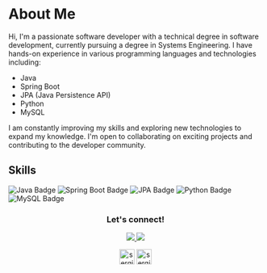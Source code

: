 <h1>About Me</h1>

<p>
  Hi, I'm a passionate software developer with a technical degree in software development, currently pursuing a degree in Systems Engineering. 
  I have hands-on experience in various programming languages and technologies including:
</p>

<ul>
  <li>Java</li>
  <li>Spring Boot</li>
  <li>JPA (Java Persistence API)</li>
  <li>Python</li>
  <li>MySQL</li>
</ul>

<p>
  I am constantly improving my skills and exploring new technologies to expand my knowledge. I'm open to collaborating on exciting projects and contributing to the developer community.
</p>

<h2>Skills</h2>

<p>
  <img src="https://img.shields.io/badge/Java-ED8B00?style=for-the-badge&logo=java&logoColor=white" alt="Java Badge"/>
  <img src="https://img.shields.io/badge/Spring_Boot-6DB33F?style=for-the-badge&logo=springboot&logoColor=white" alt="Spring Boot Badge"/>
  <img src="https://img.shields.io/badge/JPA-007396?style=for-the-badge&logo=java&logoColor=white" alt="JPA Badge"/>
  <img src="https://img.shields.io/badge/Python-3776AB?style=for-the-badge&logo=python&logoColor=white" alt="Python Badge"/>
  <img src="https://img.shields.io/badge/MySQL-4479A1?style=for-the-badge&logo=mysql&logoColor=white" alt="MySQL Badge"/>
</p>


<h3 align="center">Let's connect!</h3>
  <p align="center">
    <a href="https://www.linkedin.com/in/sergiomendezortega/">
      <img src="https://img.shields.io/badge/LinkedIn-0A66C2?style=for-the-badge&logo=linkedin&logoColor=white">
    </a>
    <a href="mailto:sergiojoel50@gmail.com">
      <img src="https://img.shields.io/badge/Email-D14836?style=for-the-badge&logo=gmail&logoColor=white">
    </a>
  </p>
    <p align="center">
      <a href="https://www.instagram.com/sergioo_mendez" target="blank"><img align="center"
         src="https://img.shields.io/badge/instagram-%23E4405F.svg?style=for-the-badge&logo=Instagram&logoColor=white"
         alt="sergio" height="30"/></a>
      <a href="https://wa.me/+50671599938" target="blank"><img align="center"
         src="https://img.shields.io/badge/whatsapp-4B7F1.svg?style=for-the-badge&logo=whatsapp&logoColor=white"
         alt="sergio" height="30"/></a>
      <br>
    </p>
</div>
